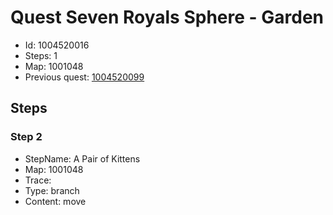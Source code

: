 # Quest Seven Royals Sphere - Garden

- Id: 1004520016
- Steps: 1
- Map: 1001048
- Previous quest: [1004520099](1004520099.md)

## Steps

### Step 2
- StepName:  A Pair of Kittens
- Map:  1001048
- Trace:  
- Type:  branch
- Content:  move


